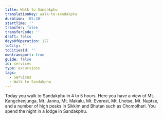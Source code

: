 ```yaml
---
title: Walk to Sandakphu
translationKey: walk-to-sandakphu
duration: '05:30'
startTime: ''
transfer: false
transferCode: ''
draft: false
daysOfOperation: 127
toCity: ''
toCitiesId: ''
owntransport: true
guide: false
id: services
type: excursions
tags:
  - Services
  - Walk to Sandakphu
---
```

Today you walk to Sandakphu in 4 to 5 hours. Here you have a view of Mt. Kangchenjunga, Mt. Jannu, Mt. Makalu, Mt. Everest, Mt. Lhotse, Mt. Nuptse, and a number of high peaks in Sikkim and Bhutan such as Chomolhari. You spend the night in a lodge in Sandakphu.